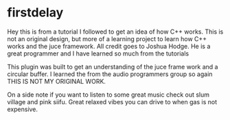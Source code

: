 # firstdelay

Hey this is from a tutorial I followed to get an idea of how C++ works. This is not an original design, but more of a learning project to learn how C++ works and the juce framework. All credit goes to Joshua Hodge. He is a great programmer and I have learned so much from the tutorials


This plugin was built to get an understanding of the juce frame work and a circular buffer. I learned the from the audio programmers group so again THIS IS NOT MY ORIGINAL WORK. 

On a side note if you want to listen to some great music check out slum village and pink siifu. Great relaxed vibes you can drive to when gas is not expensive.
